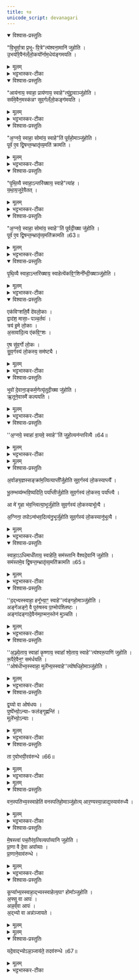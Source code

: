 ```yaml
---
title: १७
unicode_script: devanagari
---
```


<details open><summary>विश्वास-प्रस्तुतिः</summary>

"वि॒भूर्मा॒त्रा प्र॒भूᳶ पि॒त्रे"त्य॑श्वना॒मानि॑ जुहोति ।  
उ॒भयो॑रे॒वैन॑ल्ँलो॒कयो᳚र्नाम॒धेय॑ङ्गमयति ।  
</details>

<details><summary>मूलम्</summary>

"वि॒भूर्मा॒त्रा प्र॒भूᳶ पि॒त्रे"त्य॑श्वना॒मानि॑ जुहोति ।  
उ॒भयो॑रे॒वैन॑ल्ँलो॒कयो᳚र्नाम॒धेय॑ङ्गमयति ।  
</details>

<details><summary>भट्टभास्कर-टीका</summary>

1विभूर्मात्रेत्यादि ॥

अत्राश्वमेधप्रभवप्रयुक्तप्रयोक्ष्यमाणाखिलकर्ममन्त्रैः ।  
अन्नाहुतीर्ये विदधत्यथैषां मन्त्रानुपूर्वीं विदधात्यनेन ।  
संख्याहुतीस्तास्सकृदेव हुत्वा परार्धपर्यन्तमथ क्रमेण ।  
हुत्वाऽश्वनामप्रभृतीनि रात्रेः शेषोऽथ संख्याहुतिभिस्समाप्यः ॥   

विभूर्मात्रेत्याद्या होमाः अश्वनामाख्याः अश्वनाम्नः स्तुतिरूपत्वात् तेषां होमाः । 'इयं वै माता । असौ पिता' इति द्यावापृथिव्योः एनं यजमानं नामधेयं गमयति प्रापयति प्रशस्तनामधेयवन्तं करोति अश्ववनाम्नां होमेन । यद्वा - यत्रास्य नाम प्रथितं तत्रैत गमयति यत्रायं गच्छति तत्रास्य प्रशस्तं नाम गमयति ॥
</details>

<details open><summary>विश्वास-प्रस्तुतिः</summary>

"आय॑नाय॒ स्वाहा॒ प्राय॑णाय॒ स्वाहे"त्यु॑द्द्रा॒वाञ्जु॑होति ।  
सर्व॑मे॒वैन॒मस्क॑न्नꣳ सुव॒र्गल्ँलो॒कङ्ग॑मयति ।  
</details>

<details><summary>मूलम्</summary>

"आय॑नाय॒ स्वाहा॒ प्राय॑णाय॒ स्वाहे"त्यु॑द्द्रा॒वाञ्जु॑होति ।  
सर्व॑मे॒वैन॒मस्क॑न्नꣳ सुव॒र्गल्ँलो॒कङ्ग॑मयति ।  
</details>

<details><summary>भट्टभास्कर-टीका</summary>

2उद्द्रावानिति ॥ छत्रिन्यायेन उद्द्रावशब्दयोगात् । एनं यजमानं अस्कन्नं कदाचिदपि अप्रच्युतं स्वर्गं गमयति उद्द्रवणस्वभावत्वात् । अत एव तेन समुदायलक्षणा ॥
</details>

<details open><summary>विश्वास-प्रस्तुतिः</summary>

"अ॒ग्नये॒ स्वाहा॒ सोमा॑य॒ स्वाहे"ति॑ पूर्वहो॒माञ्जु॑होति ।  
पूर्व॑ ए॒व द्वि॒षन्त॒म्भ्रातृ॑व्य॒मति॑ क्रामति ।  
</details>

<details><summary>मूलम्</summary>

"अ॒ग्नये॒ स्वाहा॒ सोमा॑य॒ स्वाहे"ति॑ पूर्वहो॒माञ्जु॑होति ।  
पूर्व॑ ए॒व द्वि॒षन्त॒म्भ्रातृ॑व्य॒मति॑ क्रामति ।  
</details>

<details><summary>भट्टभास्कर-टीका</summary>

3पूर्वहोमानिति ॥ अश्वहोमापेक्षं पूर्वत्वम् । तेषां होमात्प्रथममेव द्विषन्तमतिक्रामति प्रथमभावित्वात् ॥
</details>

<details open><summary>विश्वास-प्रस्तुतिः</summary>

"पृ॒थि॒व्यै स्वाहा॒ऽन्तरि॑ख्षाय॒ स्वाहे"त्या॑ह ।  
य॒था॒य॒जुरे॒वैतत् ।  
</details>

<details><summary>मूलम्</summary>

"पृ॒थि॒व्यै स्वाहा॒ऽन्तरि॑ख्षाय॒ स्वाहे"त्या॑ह ।  
य॒था॒य॒जुरे॒वैतत् ।  
</details>

<details><summary>भट्टभास्कर-टीका</summary>

4यथायजुरिति । यथामन्त्रं तद्देवताहोमफलं लभत एव ॥
</details>

<details open><summary>विश्वास-प्रस्तुतिः</summary>

"अ॒ग्नये॒ स्वाहा॒ सोमा॑य॒ स्वाहे''ति॑ पूर्वदी॒ख्षा जु॑होति ।  
पूर्व॑ ए॒व द्वि॒षन्त॒म्भ्रातृ॑व्य॒मति॑क्रामति ॥63॥  
</details>

<details><summary>मूलम्</summary>

"अ॒ग्नये॒ स्वाहा॒ सोमा॑य॒ स्वाहे''ति॑ पूर्वदी॒ख्षा जु॑होति ।  
पूर्व॑ ए॒व द्वि॒षन्त॒म्भ्रातृ॑व्य॒मति॑क्रामति ॥63॥  
</details>

<details><summary>भट्टभास्कर-टीका</summary>

5पूर्वदीक्षा इति ॥ पूर्वकालभाविनो दीक्षाख्या होमाः ॥
</details>

<details open><summary>विश्वास-प्रस्तुतिः</summary>

पृ॒थि॒व्यै स्वाहा॒ऽन्तरि॑ख्षाय॒ स्वाहेत्ये॑कवि॒ꣳ॒शिनी᳚न्दी॒ख्षाञ्जु॑होति ।  
</details>

<details><summary>मूलम्</summary>

पृ॒थि॒व्यै स्वाहा॒ऽन्तरि॑ख्षाय॒ स्वाहेत्ये॑कवि॒ꣳ॒शिनी᳚न्दी॒ख्षाञ्जु॑होति ।  
</details>

<details><summary>भट्टभास्कर-टीका</summary>

6एकविंशिनीमिति । । एकविंशतिमन्त्रपरिमाणा । 'विंशतेश्च' इति डिनिः ।
</details>

<details open><summary>विश्वास-प्रस्तुतिः</summary>

एक॑विꣳशति॒र्वै दे॑वलो॒काः ।  
द्वाद॑श॒ मासा॒ᳶ पञ्च॒र्तवः॑ ।  
त्रय॑ इ॒मे लो॒काः ।  
अ॒सावा॑दि॒त्य ए॑कवि॒ꣳ॒शः ।

ए॒ष सु॑व॒र्गो लो॒कः ।  
सु॒व॒र्गस्य॑ लो॒कस्य॒ सम॑ष्ट्यै ।  
</details>

<details><summary>मूलम्</summary>

एक॑विꣳशति॒र्वै दे॑वलो॒काः ।  
द्वाद॑श॒ मासा॒ᳶ पञ्च॒र्तवः॑ ।  
त्रय॑ इ॒मे लो॒काः ।  
अ॒सावा॑दि॒त्य ए॑कवि॒ꣳ॒शः ।

ए॒ष सु॑व॒र्गो लो॒कः ।  
सु॒व॒र्गस्य॑ लो॒कस्य॒ सम॑ष्ट्यै ।  
</details>

<details><summary>भट्टभास्कर-टीका</summary>

एकविंशतिर्वा इत्यादि । गतम् ॥
</details>

<details open><summary>विश्वास-प्रस्तुतिः</summary>

भुवो॑ दे॒वाना॒ङ्कर्म॒णेत्यृ॑तुदी॒ख्षा जु॑होति ।  
ऋ॒तूने॒वास्मै॑ कल्पयति ।  
</details>

<details><summary>मूलम्</summary>

भुवो॑ दे॒वाना॒ङ्कर्म॒णेत्यृ॑तुदी॒ख्षा जु॑होति ।  
ऋ॒तूने॒वास्मै॑ कल्पयति ।  
</details>

<details><summary>भट्टभास्कर-टीका</summary>

7ऋतुदीक्षा ऋतुशब्दवद्भी मन्त्रैः साध्याः । कल्पयति यथायथं प्रवर्तयति ॥
</details>

<details open><summary>विश्वास-प्रस्तुतिः</summary>

''अ॒ग्नये॒ स्वाहा॑ वा॒यवे॒ स्वाहे''ति॑ जुहो॒त्यन॑न्तरित्यै ॥64॥  
</details>

<details><summary>मूलम्</summary>

''अ॒ग्नये॒ स्वाहा॑ वा॒यवे॒ स्वाहे''ति॑ जुहो॒त्यन॑न्तरित्यै ॥64॥  
</details>

<details><summary>भट्टभास्कर-टीका</summary>

8अनन्तरित्यै अनन्तर्हितत्वाय यजमानस्य 'प्रजापतिरसि' इति तद्भावेन सर्वेषु कालेषु ख्यातत्वात् ॥
</details>


<details><summary>मूलम्</summary>

अ॒र्वाङ्य॒ज्ञस्सङ्क्रा॑म॒त्वित्याप्ती᳚र्जुहोति ।  
सु॒व॒र्गस्य॑ लो॒कस्याप्त्यै᳚ ।  


भू॒तम्भव्य॑म्भवि॒ष्यदिति॒ पर्या᳚प्तीर्जुहोति ।  
सु॒व॒र्गस्य॑ लो॒कस्य॒ पर्या᳚प्त्यै ।  


आ मे॑ गृ॒हा भ॑व॒न्त्वित्या॒भूर्जु॑होति ।  
सु॒व॒र्गस्य॑ लो॒कस्याभू᳚त्यै ।  

अ॒ग्निना॒ तपोऽन्व॑भव॒दित्य॑नु॒भूर्जु॑होति ।  
सु॒व॒र्गस्य॑ लो॒कस्यानु॑भूत्यै ।  
</details>

<details open><summary>विश्वास-प्रस्तुतिः</summary>

अ॒र्वाङ्य॒ज्ञस्सङ्क्रा॑म॒त्वित्याप्ती᳚र्जुहोति सुव॒र्गस्य॑ लो॒कस्याप्त्यै᳚ ।  


भू॒तम्भव्य॑म्भवि॒ष्यदिति॒ पर्या᳚प्तीर्जुहोति सुव॒र्गस्य॑ लो॒कस्य॒ पर्या᳚प्त्यै ।  


आ मे॑ गृ॒हा भ॑व॒न्त्वित्या॒भूर्जु॑होति सुव॒र्गस्य॑ लो॒कस्याभू᳚त्यै ।  

अ॒ग्निना॒ तपोऽन्व॑भव॒दित्य॑नु॒भूर्जु॑होति सुव॒र्गस्य॑ लो॒कस्यानु॑भूत्यै ।  
</details>

<details><summary>मूलम्</summary>

अ॒र्वाङ्य॒ज्ञस्सङ्क्रा॑म॒त्वित्याप्ती᳚र्जुहोति सुव॒र्गस्य॑ लो॒कस्याप्त्यै᳚ ।  


भू॒तम्भव्य॑म्भवि॒ष्यदिति॒ पर्या᳚प्तीर्जुहोति सुव॒र्गस्य॑ लो॒कस्य॒ पर्या᳚प्त्यै ।  


आ मे॑ गृ॒हा भ॑व॒न्त्वित्या॒भूर्जु॑होति सुव॒र्गस्य॑ लो॒कस्याभू᳚त्यै ।  

अ॒ग्निना॒ तपोऽन्व॑भव॒दित्य॑नु॒भूर्जु॑होति सुव॒र्गस्य॑ लो॒कस्यानु॑भूत्यै ।  
</details>

<details><summary>भट्टभास्कर-टीका</summary>

9आप्तयः सर्वाप्तिसाधनत्वात् । पर्याप्तयः पर्याप्तविभूतिसाधनत्वात् । आभुवः 'गृहादीनामाभिमुख्येन भवनहेतुत्वात् । अनुभुवः तपःप्रभृतीनामनुभवसाधनत्वात् ।  
</details>

<details open><summary>विश्वास-प्रस्तुतिः</summary>

स्वाहा॒ऽऽधिमाधी॑ताय॒ स्वाहेति॒ सम॑स्तानि वैश्वदे॒वानि॑ जुहोति ।  
सम॑स्तमे॒व द्वि॒षन्त॒म्भ्रातृ॑व्य॒मति॑क्रामति ॥65॥  
</details>

<details><summary>मूलम्</summary>

स्वाहा॒ऽऽधिमाधी॑ताय॒ स्वाहेति॒ सम॑स्तानि वैश्वदे॒वानि॑ जुहोति ।  
सम॑स्तमे॒व द्वि॒षन्त॒म्भ्रातृ॑व्य॒मति॑क्रामति ॥65॥  
</details>

<details><summary>भट्टभास्कर-टीका</summary>

वैश्वदेवानि प्रजापत्यादि- विश्वदेवाराधनत्वात् । समस्तग्रहणं दीक्षाहुत्यादिष्वंशेन विनियोगात् ॥
</details>

<details open><summary>विश्वास-प्रस्तुतिः</summary>

''द॒द्भ्यस्स्वाहा॒ हनू᳚भ्या॒ꣳ॒ स्वाहे''त्य॑ङ्गहो॒माञ्जु॑होति ।  
अङ्गे॑अङ्गे॒ वै पुरु॑षस्य पा॒प्मोप॑श्लिष्टः ।  
अङ्गा॑दङ्गादे॒वैन॑म्पा॒प्मन॒स्तेन॑ मुञ्चति ।
</details>

<details><summary>मूलम्</summary>

''द॒द्भ्यस्स्वाहा॒ हनू᳚भ्या॒ꣳ॒ स्वाहे''त्य॑ङ्गहो॒माञ्जु॑होति ।  
अङ्गे॑अङ्गे॒ वै पुरु॑षस्य पा॒प्मोप॑श्लिष्टः ।  
अङ्गा॑दङ्गादे॒वैन॑म्पा॒प्मन॒स्तेन॑ मुञ्चति ।
</details>

<details><summary>भट्टभास्कर-टीका</summary>

10अग्नेअङ्गे सर्वस्मिन्नङ्गे । सर्वाङ्गहोमात् सर्वाङ्गप्रभवात् पापान्मुक्तो भवति यजमानः ॥
</details>

<details open><summary>विश्वास-प्रस्तुतिः</summary>

''अ॒ञ्ज्ये॒ताय॒ स्वाहा॑ कृ॒ष्णाय॒ स्वाहा᳚ श्वे॒ताय॒ स्वाहे''त्य॑श्वरू॒पाणि॑ जुहोति ।  
रू॒पैरे॒वैन॒ꣳ॒ सम॑र्धयति ।  
''ओष॑धीभ्य॒स्स्वाहा॒ मूले᳚भ्य॒स्स्वाहे''त्यो॑षधिहो॒माञ्जु॑होति ।  
</details>

<details><summary>मूलम्</summary>

''अ॒ञ्ज्ये॒ताय॒ स्वाहा॑ कृ॒ष्णाय॒ स्वाहा᳚ श्वे॒ताय॒ स्वाहे''त्य॑श्वरू॒पाणि॑ जुहोति ।  
रू॒पैरे॒वैन॒ꣳ॒ सम॑र्धयति ।  
''ओष॑धीभ्य॒स्स्वाहा॒ मूले᳚भ्य॒स्स्वाहे''त्यो॑षधिहो॒माञ्जु॑होति ।  
</details>

<details><summary>भट्टभास्कर-टीका</summary>

11 'अञ्ज्येताय स्वाहा, कृष्णाय स्वाहा श्वेतायस्वाहा' इत्यनुवाकद्वयस्य प्रतीकग्रहणगम् ।  
</details>

<details open><summary>विश्वास-प्रस्तुतिः</summary>

द्व॒य्यो वा ओष॑धयः ।  
पुष्पे᳚भ्यो॒ऽन्याᳶ फल॑ङ्गृ॒ह्णन्ति॑ ।  
मूले᳚भ्यो॒ऽन्याः ।  
</details>

<details><summary>मूलम्</summary>

द्व॒य्यो वा ओष॑धयः ।  
पुष्पे᳚भ्यो॒ऽन्याᳶ फल॑ङ्गृ॒ह्णन्ति॑ ।  
मूले᳚भ्यो॒ऽन्याः ।  
</details>

<details><summary>भट्टभास्कर-टीका</summary>

गृह्णन्तीति । 'एकान्याभ्याम्' इति निघाताभावः ।  
</details>

<details open><summary>विश्वास-प्रस्तुतिः</summary>

ता ए॒वोभयी॒रव॑रुन्धे ॥66॥  
</details>

<details><summary>मूलम्</summary>

ता ए॒वोभयी॒रव॑रुन्धे ॥66॥  
</details>

<details><summary>भट्टभास्कर-टीका</summary>

ता एवेति । द्विप्रकारौषध्युपादानात् ॥
</details>


<details><summary>मूलम्</summary>

वन॒स्पति॑भ्य॒स्स्वाहेति॑ वनस्पतिहो॒माञ्जु॑होति ।  
आ॒र॒ण्यस्या॒न्नाद्य॒स्याव॑रुध्यै ।  
</details>

<details open><summary>विश्वास-प्रस्तुतिः</summary>

वन॒स्पति॑भ्य॒स्स्वाहेति॑ वनस्पतिहो॒माञ्जु॑होत्य् आर॒ण्यस्या॒न्नाद्य॒स्याव॑रुध्यै ।  
</details>

<details><summary>मूलम्</summary>

वन॒स्पति॑भ्य॒स्स्वाहेति॑ वनस्पतिहो॒माञ्जु॑होत्य् आर॒ण्यस्या॒न्नाद्य॒स्याव॑रुध्यै ।  
</details>

<details><summary>भट्टभास्कर-टीका</summary>

12आरण्यस्येति ॥ वनानां पतयो वनस्पतयः इति तेषामरण्यप्रभवत्वात् ॥
</details>

<details open><summary>विश्वास-प्रस्तुतिः</summary>

मे॒षस्त्वा॑ पच॒तैर॑व॒त्वित्यपा᳚व्यानि जुहोति ।  
प्रा॒णा वै दे॒वा अपा᳚व्याः ।  
प्रा॒णाने॒वाव॑रुन्धे ।  
</details>

<details><summary>मूलम्</summary>

मे॒षस्त्वा॑ पच॒तैर॑व॒त्वित्यपा᳚व्यानि जुहोति ।  
प्रा॒णा वै दे॒वा अपा᳚व्याः ।  
प्रा॒णाने॒वाव॑रुन्धे ।  
</details>

<details><summary>भट्टभास्कर-टीका</summary>

13अपाव्यानीति ॥ सर्वस्य पावनत्वात् । स्वयं केनचिदपाव्या मेषादयः तत्प्रतिपादकत्वात् मन्राणामपाव्यत्वात् तदवरोधः ॥
</details>

<details open><summary>विश्वास-प्रस्तुतिः</summary>

कूप्या᳚भ्य॒स्स्वाहा॒द्भ्यस्स्वाहेत्य॒पाꣳ होमा᳚ञ्जुहोति ।  
अ॒फ्सु वा आपः॑ ।  
अन्न॒व्ँवा आपः॑ ।  
अ॒द्भ्यो वा अन्न॑ञ्जायते ।  
</details>

<details><summary>मूलम्</summary>

कूप्या᳚भ्य॒स्स्वाहा॒द्भ्यस्स्वाहेत्य॒पाꣳ होमा᳚ञ्जुहोति ।  
अ॒फ्सु वा आपः॑ ।  
अन्न॒व्ँवा आपः॑ ।  
अ॒द्भ्यो वा अन्न॑ञ्जायते ।  
</details>


<details><summary>मूलम्</summary>

यदे॒वाद्भ्योऽन्न॒ञ्जाय॑ते ।  
तदव॑रुन्धे ॥67॥  
</details>

<details open><summary>विश्वास-प्रस्तुतिः</summary>

यदे॒वाद्भ्योऽन्न॒ञ्जाय॑ते॒ तदव॑रुन्धे ॥67॥  
</details>

<details><summary>मूलम्</summary>

यदे॒वाद्भ्योऽन्न॒ञ्जाय॑ते॒ तदव॑रुन्धे ॥67॥  
</details>

<details><summary>भट्टभास्कर-टीका</summary>

14कूप्याभ्यस्स्वाहा, अद्भ्यस्वाहेत्यपां होमान् जुहोतीत्यनुवाकद्वयो पादानम् । अपां होमेन अप्कारणकं सर्वमन्नमवरुन्धे । तत्राप्छब्देन अप्कारणकमन्नमुच्यते । व्यापकत्वाद्वा अन्नस्य । निमित्तात्सप्तमी । अन्ननिष्पत्त्यर्थं हि आपः कूप्यादीन् व्याप्य वर्तन्ते । तस्मात् स्वयमन्नमेवापः तत्कारणत्वात्, तदेवाह - अद्भ्यः खलु अन्नं जायते तस्मादद्भ्यो जायते यदन्नं तदवरुन्धे ॥



इति तैत्तिरीयब्राह्मणे तृतीये अष्टमे अश्वमेधे सप्तदशोऽनुबाकः ॥  

</details>

